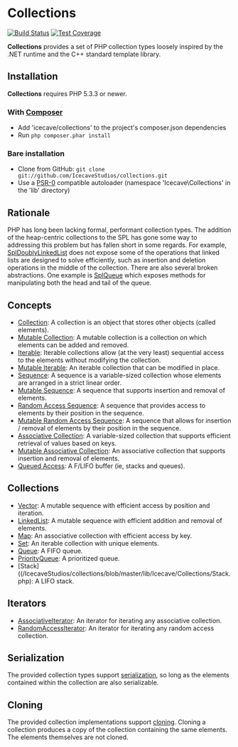 # Collections

[![Build Status](https://secure.travis-ci.org/IcecaveStudios/collections.png)](http://travis-ci.org/IcecaveStudios/collections)
[![Test Coverage](http://icecavestudios.github.com/collections/coverage-report/coverage.png)](http://icecavestudios.github.com/collections/coverage-report/index.html)

**Collections** provides a set of PHP collection types loosely inspired by the .NET runtime and the C++ standard template library.

## Installation

**Collections** requires PHP 5.3.3 or newer.

### With [Composer](http://getcomposer.org/)

* Add 'icecave/collections' to the project's composer.json dependencies
* Run `php composer.phar install`

### Bare installation

* Clone from GitHub: `git clone git://github.com/IcecaveStudios/collections.git`
* Use a [PSR-0](https://github.com/php-fig/fig-standards/blob/master/accepted/PSR-0.md)
  compatible autoloader (namespace 'Icecave\Collections' in the 'lib' directory)

## Rationale

PHP has long been lacking formal, performant collection types. The addition of the heap-centric collections to the SPL has gone some way to addressing this problem but has fallen short in some regards. For example, [SplDoublyLinkedList](http://www.php.net/manual/en/class.spldoublylinkedlist.php) does not expose some of the operations that linked lists are designed to solve efficiently, such as insertion and deletion operations in the middle of the collection. There are also several broken abstractions. One example is [SplQueue](http://php.net/manual/en/class.splqueue.php) which exposes methods for manipulating both the head and tail of the queue.

## Concepts

* [Collection](/IcecaveStudios/collections/blob/master/lib/Icecave/Collections/CollectionInterface.php): A collection is an object that stores other objects (called elements).
* [Mutable Collection](/IcecaveStudios/collections/blob/master/lib/Icecave/Collections/MutableCollectionInterface.php): A mutable collection is a collection on which elements can be added and removed.
* [Iterable](/IcecaveStudios/collections/blob/master/lib/Icecave/Collections/IterableInterface.php): Iterable collections allow (at the very least) sequential access to the elements without modifying the collection.
* [Mutable Iterable](/IcecaveStudios/collections/blob/master/lib/Icecave/Collections/MutableIterableInterface.php): An iterable collection that can be modified in place.
* [Sequence](/IcecaveStudios/collections/blob/master/lib/Icecave/Collections/SequenceInterface.php): A sequence is a variable-sized collection whose elements are arranged in a strict linear order.
* [Mutable Sequence](/IcecaveStudios/collections/blob/master/lib/Icecave/Collections/MutableSequenceInterface.php): A sequence that supports insertion and removal of elements.
* [Random Access Sequence](/IcecaveStudios/collections/blob/master/lib/Icecave/Collections/RandomAccessInterface.php): A sequence that provides access to elements by their position in the sequence.
* [Mutable Random Access Sequence](/IcecaveStudios/collections/blob/master/lib/Icecave/Collections/MutableRandomAccessInterface.php): A sequence that allows for insertion / removal of elements by their position in the sequence.
* [Associative Collection](/IcecaveStudios/collections/blob/master/lib/Icecave/Collections/AssociativeInterface.php): A variable-sized collection that supports efficient retrieval of values based on keys.
* [Mutable Associative Collection](/IcecaveStudios/collections/blob/master/lib/Icecave/Collections/MutableAssociativeInterface.php): An associative collection that supports insertion and removal of elements.
* [Queued Access](/IcecaveStudios/collections/blob/master/lib/Icecave/Collections/QueuedAccessInterface.php): A F/LIFO buffer (ie, stacks and queues).

## Collections

* [Vector](/IcecaveStudios/collections/blob/master/lib/Icecave/Collections/Vector.php): A mutable sequence with efficient access by position and iteration.
* [LinkedList](/IcecaveStudios/collections/blob/master/lib/Icecave/Collections/LinkedList.php): A mutable sequence with efficient addition and removal of elements.
* [Map](/IcecaveStudios/collections/blob/master/lib/Icecave/Collections/Map.php): An associative collection with efficient access by key.
* [Set](/IcecaveStudios/collections/blob/master/lib/Icecave/Collections/Set.php): An iterable collection with unique elements.
* [Queue](/IcecaveStudios/collections/blob/master/lib/Icecave/Collections/Queue.php): A FIFO queue.
* [PriorityQueue](/IcecaveStudios/collections/blob/master/lib/Icecave/Collections/PriorityQueue.php): A prioritized queue.
* [Stack]((/IcecaveStudios/collections/blob/master/lib/Icecave/Collections/Stack.php): A LIFO stack.

## Iterators

* [AssociativeIterator](/IcecaveStudios/collections/blob/master/lib/Icecave/Collections/Iterator/AssociativeIterator.php): An iterator for iterating any associative collection.
* [RandomAccessIterator](/IcecaveStudios/collections/blob/master/lib/Icecave/Collections/Iterator/RandomAccessIterator.php): An iterator for iterating any random access collection.

## Serialization

The provided collection types support [serialization](http://au1.php.net/manual/en/function.serialize.php), so long as the elements contained within the collection are also serializable.

## Cloning

The provided collection implementations support [cloning](http://php.net/manual/en/language.oop5.cloning.php). Cloning a collection produces a copy of the collection containing the same elements. The elements themselves are not cloned.
